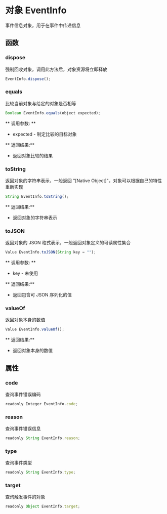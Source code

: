 # 对象 EventInfo
事件信息对象，用于在事件中传递信息

## 函数
        
### dispose
强制回收对象，调用此方法后，对象资源将立即释放
```JavaScript
EventInfo.dispose();
```

### equals
比较当前对象与给定的对象是否相等
```JavaScript
Boolean EventInfo.equals(object expected);
```

** 调用参数: **
* expected - 制定比较的目标对象

** 返回结果:**
* 返回对象比较的结果

### toString
返回对象的字符串表示，一般返回 &#34;[Native Object]&#34;，对象可以根据自己的特性重新实现
```JavaScript
String EventInfo.toString();
```

** 返回结果:**
* 返回对象的字符串表示

### toJSON
返回对象的 JSON 格式表示，一般返回对象定义的可读属性集合
```JavaScript
Value EventInfo.toJSON(String key = "");
```

** 调用参数: **
* key - 未使用

** 返回结果:**
* 返回包含可 JSON 序列化的值

### valueOf
返回对象本身的数值
```JavaScript
Value EventInfo.valueOf();
```

** 返回结果:**
* 返回对象本身的数值

## 属性
        
### code
查询事件错误编码
```JavaScript
readonly Integer EventInfo.code;
```

### reason
查询事件错误信息
```JavaScript
readonly String EventInfo.reason;
```

### type
查询事件类型
```JavaScript
readonly String EventInfo.type;
```

### target
查询触发事件的对象
```JavaScript
readonly Object EventInfo.target;
```

